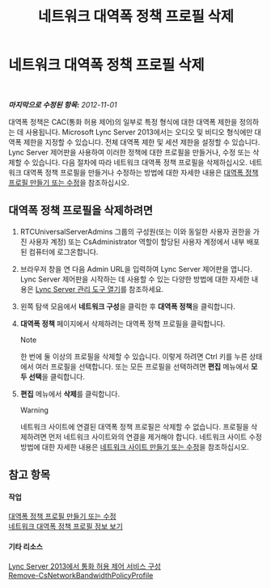 ﻿---
title: 네트워크 대역폭 정책 프로필 삭제
TOCTitle: 네트워크 대역폭 정책 프로필 삭제
ms:assetid: 4d6beda8-6aa5-4d5e-8a07-363598f0e0c8
ms:mtpsurl: https://technet.microsoft.com/ko-kr/library/JJ688050(v=OCS.15)
ms:contentKeyID: 49885758
ms.date: 08/10/2015
mtps_version: v=OCS.15
ms.translationtype: HT
---

# 네트워크 대역폭 정책 프로필 삭제

 

_**마지막으로 수정된 항목:** 2012-11-01_

대역폭 정책은 CAC(통화 허용 제어)의 일부로 특정 형식에 대한 대역폭 제한을 정의하는 데 사용됩니다. Microsoft Lync Server 2013에서는 오디오 및 비디오 형식에만 대역폭 제한을 지정할 수 있습니다. 전체 대역폭 제한 및 세션 제한을 설정할 수 있습니다. Lync Server 제어판을 사용하여 이러한 정책에 대한 프로필을 만들거나, 수정 또는 삭제할 수 있습니다. 다음 절차에 따라 네트워크 대역폭 정책 프로필을 삭제하십시오. 네트워크 대역폭 정책 프로필을 만들거나 수정하는 방법에 대한 자세한 내용은 [대역폭 정책 프로필 만들기 또는 수정](lync-server-2013-creating-or-modifying-bandwidth-policy-profiles.md)을 참조하십시오.

## 대역폭 정책 프로필을 삭제하려면

1.  RTCUniversalServerAdmins 그룹의 구성원(또는 이와 동일한 사용자 권한을 가진 사용자 계정) 또는 CsAdministrator 역할이 할당된 사용자 계정에서 내부 배포된 컴퓨터에 로그온합니다.

2.  브라우저 창을 연 다음 Admin URL을 입력하여 Lync Server 제어판을 엽니다. Lync Server 제어판을 시작하는 데 사용할 수 있는 다양한 방법에 대한 자세한 내용은 [Lync Server 관리 도구 열기](lync-server-2013-open-lync-server-administrative-tools.md)를 참조하세요.

3.  왼쪽 탐색 모음에서 **네트워크 구성**을 클릭한 후 **대역폭 정책**을 클릭합니다.

4.  **대역폭 정책** 페이지에서 삭제하려는 대역폭 정책 프로필을 클릭합니다.
    

    > [!NOTE]
    > 한 번에 둘 이상의 프로필을 삭제할 수 있습니다. 이렇게 하려면 Ctrl 키를 누른 상태에서 여러 프로필을 선택합니다. 또는 모든 프로필을 선택하려면 <STRONG>편집</STRONG> 메뉴에서 <STRONG>모두 선택</STRONG>을 클릭합니다.



5.  **편집** 메뉴에서 **삭제**를 클릭합니다.
    

    > [!WARNING]
    > 네트워크 사이트에 연결된 대역폭 정책 프로필은 삭제할 수 없습니다. 프로필을 삭제하려면 먼저 네트워크 사이트와의 연결을 제거해야 합니다. 네트워크 사이트 수정 방법에 대한 자세한 내용은 <A href="lync-server-2013-creating-or-modifying-network-sites.md">네트워크 사이트 만들기 또는 수정</A>을 참조하십시오.



## 참고 항목

#### 작업

[대역폭 정책 프로필 만들기 또는 수정](lync-server-2013-creating-or-modifying-bandwidth-policy-profiles.md)  
[네트워크 대역폭 정책 프로필 정보 보기](lync-server-2013-viewing-network-bandwidth-policy-profile-information.md)  

#### 기타 리소스

[Lync Server 2013에서 통화 허용 제어 서비스 구성](lync-server-2013-configure-call-admission-control.md)  
[Remove-CsNetworkBandwidthPolicyProfile](remove-csnetworkbandwidthpolicyprofile.md)


